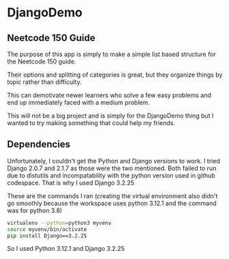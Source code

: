 # DjangoDemo

## Neetcode 150 Guide

The purpose of this app is simply to make a simple list based structure for the Neetcode 150 guide.

Their options and splitting of categories is great, but they organize things by topic rather than difficulty.

This can demotivate newer learners who solve a few easy problems and end up immediately faced with a medium problem.

This will not be a big project and is simply for the DjangoDemo thing but I wanted to try making something that could help my friends.

## Dependencies

Unfortunately, I couldn't get the Python and Django versions to work. I tried Django 2.0.7 and 2.1.7 as those were the two mentioned. Both failed to run due to distutils and incompatability with the python version used in github codespace. That is why I used Django 3.2.25

These are the commands I ran (creating the virtual environment also didn't go smoothly because the workspace uses python 3.12.1 and the command was for python 3.8)

```.bash
virtualenv --python=python3 myvenv
source myvenv/bin/activate
pip install Django==3.2.25
```

So I used Python 3.12.1 and Django 3.2.25